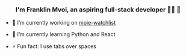 ### <div align="center">I'm Franklin Mvoi, an aspiring full-stack developer 👨‍💻 🚀</div>  
  

- 🔭 I’m currently working on [moie-watchlist](https://github.com/Mvoii/movie-watchlist)  
-  🌱 I’m currently learning Python and React

- ⚡ Fun fact: I use tabs over spaces  


 
